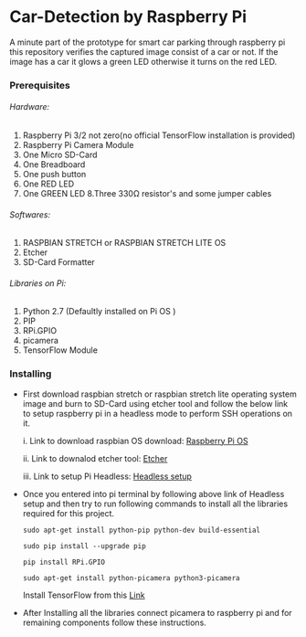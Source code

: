 # Car-Detection by Raspberry Pi
A minute part of the prototype for smart car parking through raspberry pi this repository verifies the captured image consist of a car or not. If the image has a car it glows a green LED otherwise it turns on the red LED.


### Prerequisites

###### Hardware:

1. Raspberry Pi 3/2 not zero(no official TensorFlow installation is provided)
2. Raspberry Pi Camera Module
3. One Micro SD-Card
4. One Breadboard
5. One push button
6. One RED LED
7. One GREEN LED
8.Three 330Ω resistor's and some jumper cables


###### Softwares:
1. RASPBIAN STRETCH or RASPBIAN STRETCH LITE OS
2. Etcher
3. SD-Card Formatter


###### Libraries on Pi:
1. Python 2.7 (Defaultly installed on Pi OS )
2. PIP
3. RPi.GPIO
4. picamera
5. TensorFlow Module

### Installing

- First download raspbian stretch or raspbian stretch lite operating system image and burn to SD-Card using etcher tool and follow the below link to setup raspberry pi in a headless mode to perform SSH operations on it.

  i. Link to download raspbian OS download: [Raspberry Pi OS](https://www.raspberrypi.org/downloads/raspbian/)
 
  ii. Link to downalod etcher tool: [Etcher](https://etcher.io/)
 
  iii. Link to setup Pi Headless: [Headless setup](https://medium.com/a-path-to-pi/adding-ssh-and-wifi-to-a-headless-raspberry-pi-3-fresh-install-54be6634716e)
  
- Once you entered into pi terminal by following above link of Headless setup and then try to run following commands to install all the libraries required for this project.
  
    ```
    sudo apt-get install python-pip python-dev build-essential
    
    ```   
    ```
    sudo pip install --upgrade pip
    
    ```
    ```
    pip install RPi.GPIO
    
    ```  
    ```
    sudo apt-get install python-picamera python3-picamera
    
    ```
    
    Install TensorFlow from this [Link](https://www.tensorflow.org/install/install_raspbian)
    
- After Installing all the libraries connect picamera to raspberry pi and for remaining components follow these instructions.

